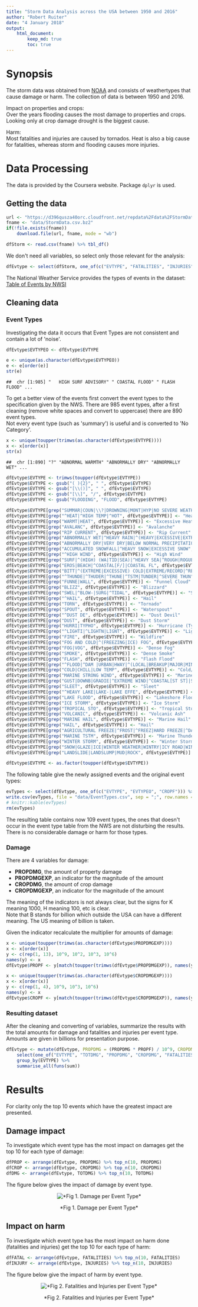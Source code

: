 ```yaml
---
title: "Storm Data Analysis across the USA between 1950 and 2016"
author: "Robert Ruiter"
date: "4 January 2018"
output: 
    html_document:
        keep_md: true
        toc: true
---
```






# Synopsis

The storm data was obtained from [NOAA](https://www.ncdc.noaa.gov/stormevents/details.jsp) and consists of weathertypes that cause damage or harm. The collection of data is between 1950 and 2016.

Impact on properties and crops:  
Over the years flooding causes the most damage to properties and crops. Looking only at crop damage drought is the biggest cause.

Harm:  
Most fatalities and injuries are caused by tornados. Heat is also a big cause for fatalities, whereas storm and flooding causes more injuries. 

# Data Processing

The data is provided by the Coursera website. Package `dplyr` is used.

## Getting the data


```r
url <- "https://d396qusza40orc.cloudfront.net/repdata%2Fdata%2FStormData.csv.bz2"
fname <- "data/StormData.csv.bz2"
if(!file.exists(fname))
    download.file(url, fname, mode = "wb")

dfStorm <- read.csv(fname) %>% tbl_df()
```

We don't need all variables, so select only those relevant for the analysis:


```r
dfEvtype <- select(dfStorm, one_of(c("EVTYPE", "FATALITIES", "INJURIES", "PROPDMG", "PROPDMGEXP", "CROPDMG", "CROPDMGEXP")))
```

The National Weather Service provides the types of events in the dataset: [Table of Events by NWSI](https://www.ncdc.noaa.gov/stormevents/pd01016005curr.pdf)

## Cleaning data

### Event Types

Investigating the data it occurs that Event Types are not consistent and contain a lot of 'noise'.


```r
dfEvtype$EVTYPEO <- dfEvtype$EVTYPE

e <- unique(as.character(dfEvtype$EVTYPEO))
e <- e[order(e)]
str(e)
```

```
##  chr [1:985] "   HIGH SURF ADVISORY" " COASTAL FLOOD" " FLASH FLOOD" ...
```

To get a better view of the events first convert the event types to the specification given by the NWS.
There are 985 event types, after a first cleaning (remove white spaces and convert to uppercase) there are 890 event types.  
Not every event type (such as 'summary') is useful and is converted to 'No Category'. 


```r
x <- unique(toupper(trimws(as.character(dfEvtype$EVTYPE))))
x <- x[order(x)]
str(x)
```

```
##  chr [1:890] "?" "ABNORMAL WARMTH" "ABNORMALLY DRY" "ABNORMALLY WET" ...
```

```r
dfEvtype$EVTYPE <- trimws(toupper(dfEvtype$EVTYPE))
dfEvtype$EVTYPE <- gsub("( ){2}", " ", dfEvtype$EVTYPE)
dfEvtype$EVTYPE <- gsub("[\\()]", " ", dfEvtype$EVTYPE)
dfEvtype$EVTYPE <- gsub("[\\]", "/", dfEvtype$EVTYPE)
dfEvtype$EVTYPE <- gsub("FLOODING", "FLOOD", dfEvtype$EVTYPE)

dfEvtype$EVTYPE[grep("SUMMAR|COUN|\\?|DROWNING|MONT|HYP|NO SEVERE WEATHER|NONE|NORMAL PRECIPITATION|NORTH|OTHER|^COOL|^LACK", dfEvtype$EVTYPE)] <- "No Category"
dfEvtype$EVTYPE[grep("^HEAT|^HIGH TEMP|^HOT", dfEvtype$EVTYPE)] <- "Heat"
dfEvtype$EVTYPE[grep("WARMT|HEAT", dfEvtype$EVTYPE)] <- "Excessive Heat"
dfEvtype$EVTYPE[grep("AVALANC", dfEvtype$EVTYPE)] <- "Avalanche"
dfEvtype$EVTYPE[grep("RIP CURRENT", dfEvtype$EVTYPE)] <- "Rip Current"
dfEvtype$EVTYPE[grep("ABNORMALLY WET|^HEAVY RAIN|^(HEAVY|EXCESSIVE|EXTREMELY) (PREC|RAIN|WET)|^HEAVY SHOW|^HVY|TORR|LOCALLY HEAVY RAIN|RAIN DAMAGE|RECORD RAINFALL|RECORD/EXCESSIVE RAINFALL", dfEvtype$EVTYPE)] <- "Heavy Rain"
dfEvtype$EVTYPE[grep("ABNORMALLY DRY|VERY DRY|BELOW NORMAL PRECIPITATION|DROUGHT|^DRY|EXCESSIVELY DRY|RECORD DRY|RECORD LOW RAINFALL", dfEvtype$EVTYPE)] <- "Drought"
dfEvtype$EVTYPE[grep("ACCUMULATED SNOWFALL|^HEAVY SNOW|EXCESSIVE SNOW", dfEvtype$EVTYPE)] <- "Heavy Snow"
dfEvtype$EVTYPE[grep("^HIGH WIND", dfEvtype$EVTYPE)] <- "High Wind"
dfEvtype$EVTYPE[grep("SURF|^(HIGH) (WA|TID|SEA)|^HEAVY SEA|^ROUGH|ROGUE", dfEvtype$EVTYPE)] <- "High Surf"
dfEvtype$EVTYPE[grep("EROS|BEACH|^COASTAL[F/]|COASTAL FL", dfEvtype$EVTYPE)] <- "Coastal Flood"
dfEvtype$EVTYPE[grep("BITT|^(EXTREME|EXCESSIVE) COLD|EXTREME/RECORD|^RECORD [COLD]", dfEvtype$EVTYPE)] <- "Extreme Cold/Wind Chill"
dfEvtype$EVTYPE[grep("^THUNDE|^THUDER|^THUNE|^TSTM|TUNDER|^SEVERE THUN", dfEvtype$EVTYPE)] <- "Thunderstorm Wind"
dfEvtype$EVTYPE[grep("FUNNE|WALL", dfEvtype$EVTYPE)] <- "Funnel Cloud"
dfEvtype$EVTYPE[grep("BLIZZ", dfEvtype$EVTYPE)] <- "Blizzard"
dfEvtype$EVTYPE[grep("SWEL|^BLOW-|SURG|^TIDAL", dfEvtype$EVTYPE)] <- "Storm Surge/Tide"
dfEvtype$EVTYPE[grep("^HAIL", dfEvtype$EVTYPE)] <- "Hail"
dfEvtype$EVTYPE[grep("TORN", dfEvtype$EVTYPE)] <- "Tornado"
dfEvtype$EVTYPE[grep("SPOUT", dfEvtype$EVTYPE)] <- "Waterspout"
dfEvtype$EVTYPE[grep("^DUST DE", dfEvtype$EVTYPE)] <- "Dust Devil"
dfEvtype$EVTYPE[grep("DUST", dfEvtype$EVTYPE)] <- "Dust Storm"
dfEvtype$EVTYPE[grep("HURRI|TYPHO", dfEvtype$EVTYPE)] <- "Hurricane (Typhoon)"
dfEvtype$EVTYPE[grep("^LIGHTI|^LIGHTN|LIGNT", dfEvtype$EVTYPE)] <- "Lightning"
dfEvtype$EVTYPE[grep("FIRE", dfEvtype$EVTYPE)] <- "Wildfire"
dfEvtype$EVTYPE[grep("FOG AND COLD|^(FREEZING|ICE) FOG", dfEvtype$EVTYPE)] <- "Freezing Fog"
dfEvtype$EVTYPE[grep("FOG|VOG", dfEvtype$EVTYPE)] <- "Dense Fog"
dfEvtype$EVTYPE[grep("SMOKE", dfEvtype$EVTYPE)] <- "Dense Smoke"
dfEvtype$EVTYPE[grep("FLASH", dfEvtype$EVTYPE)] <- "Flash Flood"
dfEvtype$EVTYPE[grep("^FLOOD|^DAM |URBAN|HWAY|^(LOCAL|BREAKUP|MAJOR|MINOR|RIVER|RURAL|SMALL STREAM|SNOWMELT|STREAM|STREET|RIVER AND STREAM) FLOOD", dfEvtype$EVTYPE)] <- "Flood"
dfEvtype$EVTYPE[grep("COLD|CHILL|LOW TEMP", dfEvtype$EVTYPE)] <- "Cold/Wind Chill"
dfEvtype$EVTYPE[grep("MARINE STRONG WIND", dfEvtype$EVTYPE)] <- "Marine Strong Wind"
dfEvtype$EVTYPE[grep("GUST|DOWNB|GRADIE|^EXTREME WIND|^COASTAL[ST ST]|STRONG WIND|^WIND|WND|FORC|NON-TST|NON TSTM", dfEvtype$EVTYPE)] <- "Strong Wind"
dfEvtype$EVTYPE[grep("SLEET", dfEvtype$EVTYPE)] <- "Sleet"
dfEvtype$EVTYPE[grep("^HEAVY LAKE|LAKE-|LAKE EFFE", dfEvtype$EVTYPE)] <- "Lake-Effect Snow"
dfEvtype$EVTYPE[grep("LAKE FLOOD", dfEvtype$EVTYPE)] <- "Lakeshore Flood"
dfEvtype$EVTYPE[grep("ICE STORM", dfEvtype$EVTYPE)] <- "Ice Storm"
dfEvtype$EVTYPE[grep("TROPICAL STO", dfEvtype$EVTYPE)] <- "Tropical Storm"
dfEvtype$EVTYPE[grep("VOLCANIC", dfEvtype$EVTYPE)] <- "Volcanic Ash"
dfEvtype$EVTYPE[grep("MARINE HAIL", dfEvtype$EVTYPE)] <- "Marine Hail"
dfEvtype$EVTYPE[grep("HAIL", dfEvtype$EVTYPE)] <- "Hail"
dfEvtype$EVTYPE[grep("AGRICULTURAL FREEZE|^FROST|^FREEZ|HARD FREEZE|^DAMAGING FREEZ|FR", dfEvtype$EVTYPE)] <- "Frost/Freeze"
dfEvtype$EVTYPE[grep("MARINE TSTM", dfEvtype$EVTYPE)] <- "Marine Thunderstorm Wind"
dfEvtype$EVTYPE[grep("WINTER STORM", dfEvtype$EVTYPE)] <- "Winter Storm"
dfEvtype$EVTYPE[grep("SNOW|GLAZE|ICE|WINTER WEATHER|WINTRY|ICY ROAD|WINTER", dfEvtype$EVTYPE)] <- "Winter Weather"
dfEvtype$EVTYPE[grep("LANDSLIDE|LANDSLUMP|MUD|ROCK", dfEvtype$EVTYPE)] <- "Landslide"

dfEvtype$EVTYPE <- as.factor(toupper(dfEvtype$EVTYPE))
```

The following table give the newly assigned events and the original event types:

```r
evTypes <- select(dfEvtype, one_of(c("EVTYPE", "EVTYPEO", "CROPF"))) %>% count(EVTYPE, EVTYPEO)
write.csv(evTypes, file = "data/EventTypes.csv", sep = ";", row.names = FALSE)
# knitr::kable(evTypes)
rm(evTypes)
```

The resulting table contains now 109 event types, the ones that doesn't occur in the event type table from the NWS are not disturbing the results. There is no considerable damage or harm for those types.

### Damage

There are 4 variables for damage:

* **PROPDMG**, the amount of property damage  
* **PROPDMGEXP**, an indicator for the magnitude of the amount  
* **CROPDMG**, the amount of crop damage  
* **CROPDMGEXP**, an indicator for the magnitude of the amount  

The meaning of the indicators is not always clear, but the signs for K meaning 1000, H meaning 100, etc is clear.  
Note that B stands for billion which outside the USA can have a different meaning. The US meaning of billion is taken.

Given the indicator recalculate the multiplier for amounts of damage:


```r
x <- unique(toupper(trimws(as.character(dfEvtype$PROPDMGEXP))))
x <- x[order(x)]
y <- c(rep(1, 13), 10^9, 10^2, 10^3, 10^6)
names(y) <- x
dfEvtype$PROPF <- y[match(toupper(trimws(dfEvtype$PROPDMGEXP)), names(y))]

x <- unique(toupper(trimws(as.character(dfEvtype$CROPDMGEXP))))
x <- x[order(x)]
y <- c(rep(1, 4), 10^9, 10^3, 10^6)
names(y) <- x
dfEvtype$CROPF <- y[match(toupper(trimws(dfEvtype$CROPDMGEXP)), names(y))]
```

### Resulting dataset

After the cleaning and converting of variables, summarize the results with the total amounts for damage and fatalities and injuries per event type. Amounts are given in billions for presentation purpose.


```r
dfEvtype <- mutate(dfEvtype, PROPDMG = (PROPDMG * PROPF) / 10^9, CROPDMG = (CROPDMG * CROPF) / 10^9, TOTDMG = PROPDMG + CROPDMG) %>% 
    select(one_of("EVTYPE", "TOTDMG", "PROPDMG", "CROPDMG", "FATALITIES", "INJURIES")) %>% 
    group_by(EVTYPE) %>% 
    summarise_all(funs(sum))
```

# Results

For clarity only the top 10 events which have the greatest impact are presented.

## Damage impact

To investigate which event type has the most impact on damages get the top 10 for each type of damage:


```r
dfPROP <- arrange(dfEvtype, PROPDMG) %>% top_n(10, PROPDMG)
dfCROP <- arrange(dfEvtype, CROPDMG) %>% top_n(10, CROPDMG)
dfDMG <- arrange(dfEvtype, TOTDMG) %>% top_n(10, TOTDMG)
```

The figure below gives the impact of damage by event type.

<div class="figure" style="text-align: center">
<img src="fig/plot1-1.png" alt="*Fig 1. Damage per Event Type*"  />
<p class="caption">*Fig 1. Damage per Event Type*</p>
</div>

## Impact on harm

To investigate which event type has the most impact on harm done (fatalities and injuries) get the top 10 for each type of harm:


```r
dfFATAL <- arrange(dfEvtype, FATALITIES) %>% top_n(10, FATALITIES)
dfINJURY <- arrange(dfEvtype, INJURIES) %>% top_n(10, INJURIES)
```

The figure below give the impact of harm by event type.

<div class="figure" style="text-align: center">
<img src="fig/plot2-1.png" alt="*Fig 2. Fatalities and Injuries per Event Type*"  />
<p class="caption">*Fig 2. Fatalities and Injuries per Event Type*</p>
</div>
  
